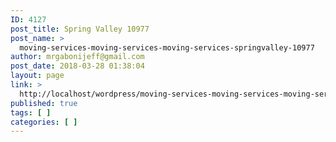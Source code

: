 ```yaml
---
ID: 4127
post_title: Spring Valley 10977
post_name: >
  moving-services-moving-services-moving-services-springvalley-10977
author: mrgabonijeff@gmail.com
post_date: 2018-03-28 01:38:04
layout: page
link: >
  http://localhost/wordpress/moving-services-moving-services-moving-services-springvalley-10977/
published: true
tags: [ ]
categories: [ ]
---
```

